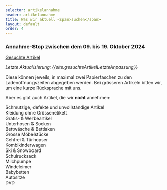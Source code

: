 ```yaml
---
selector: artikelannahme
header: artikelannahme
title: Was wir aktuell <span>suchen</span>
layout: default
order: 4
---
```


### Annahme-Stop zwischen dem 09. bis 19. Oktober 2024

<a class="btn-download" href="/assets/downloads/{{site.gesuchteArtikelListe}}" target="_blank">Gesuchte Artikel</a>

*Letzte Aktualisierung: {{site.gesuchteArtikelLetzteAnpassung}}*


Diese können jeweils, in maximal zwei Papiertaschen zu den Ladenöffnungszeiten abgegeben werden.
Bei grösseren Artikeln bitten wir, um eine kurze Rücksprache mit uns.





Aber es gibt auch Artikel, die wir **nicht** annehmen: 

Schmutzige, defekte und unvollständige Artikel<br/>
Kleidung ohne Grössenetikett<br/>
Gratis- & Werbeartikel<br/>
Unterhosen & Socken<br/>
Bettwäsche & Bettlaken<br/>
Grosse Möbelstücke<br/>
Gehfrei & Türhopser<br/>
Kombikinderwagen<br/>
Ski & Snowboard<br/>
Schulrucksack<br/>
Milchpumpe<br/>
Windeleimer<br/>
Babybetten<br/>
Autositze<br/>
DVD<br/>